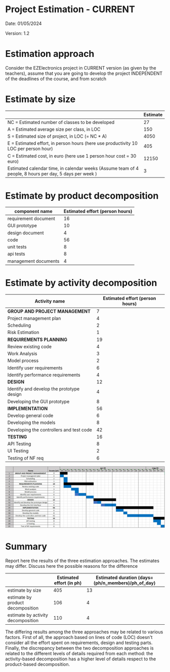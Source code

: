 # Project Estimation - CURRENT

Date: 01/05/2024

Version: 1.2

# Estimation approach

Consider the EZElectronics  project in CURRENT version (as given by the teachers), assume that you are going to develop the project INDEPENDENT of the deadlines of the course, and from scratch

# Estimate by size

|             | Estimate                        |
| ----------- | ------------------------------- |  
| NC =  Estimated number of classes to be developed   |    27  |
|  A = Estimated average size per class, in LOC       |       150 |
| S = Estimated size of project, in LOC (= NC * A) | 4050 |
| E = Estimated effort, in person hours (here use productivity 10 LOC per person hour)  |     405  |
| C = Estimated cost, in euro (here use 1 person hour cost = 30 euro) | 12150 |
| Estimated calendar time, in calendar weeks (Assume team of 4 people, 8 hours per day, 5 days per week ) | 3 |

# Estimate by product decomposition

|         component name    | Estimated effort (person hours)   |
| ----------- | -------------|
|requirement document    | 16 |
| GUI prototype |10|
|design document |4|
|code |56|
| unit tests | 8 |
| api tests |8|
| management documents  |4|

# Estimate by activity decomposition

|         Activity name    | Estimated effort (person hours)   |
| ----------- | ------------------------------- |
| **GROUP AND PROJECT MANAGEMENT** | 7 |
| Project management plan | 4 |
| Scheduling | 2 |
| Risk Estimation | 1 |
| **REQUIREMENTS PLANNING** | 19 |
| Review existing code | 4 |
| Work Analysis | 3 |
| Model process | 2 |
| Identify user requirements |  6 |
| Identify performance requirements |  4 |
| **DESIGN** | 12 |
| Identify and develop the prototype design | 4 |
|Developing the GUI prototype | 8 |
| **IMPLEMENTATION**| 56 |
| Develop general code | 6 |
| Developing the models | 8|
| Developing the controllers and test code | 42 |
| **TESTING** | 16 |
| API Testing | 8 |
| UI Testing | 2 |
| Testing of NF req | 6 |

![Gantt diagramm](images/diagram/GanttDiagram-v1.0.jpg)

# Summary

Report here the results of the three estimation approaches. The  estimates may differ. Discuss here the possible reasons for the difference

|             | Estimated effort (in ph)      |   Estimated duration (days=(ph/n_members)/ph_of_day) |
| ----------- | --------- | ---------------|
| estimate by size | 405 | 13 |
| estimate by product decomposition | 106 | 4 |
| estimate by activity decomposition | 110 | 4 |

The differing results among the three approaches may be related to various factors. 
First of all, the approach based on lines of code (LOC) doesn't consider all the effort spent on requirements, design and testing parts. 
Finally, the discrepancy between the two decomposition approaches is related to the different levels of details required from each method: the activity-based decomposition has a higher level of details respect to the product-based decomposition.